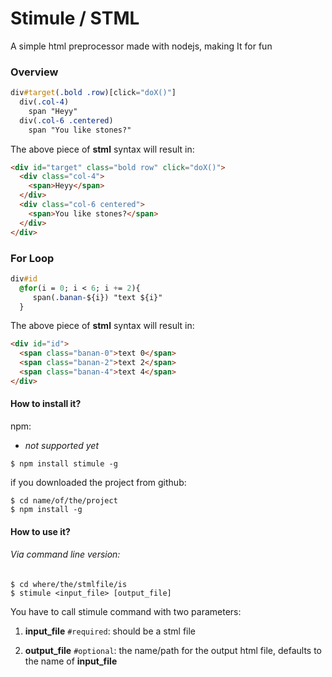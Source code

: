 # Stimule / STML
A simple html preprocessor made with nodejs, making It for fun


### Overview

```sass
div#target(.bold .row)[click="doX()"]
  div(.col-4)
    span "Heyy"
  div(.col-6 .centered)
    span "You like stones?"
```
The above piece of **stml** syntax will result in:

```html
<div id="target" class="bold row" click="doX()">
  <div class="col-4">
    <span>Heyy</span>
  </div>
  <div class="col-6 centered">
    <span>You like stones?</span>
  </div>
</div>
```

### For Loop

```sass
div#id
  @for(i = 0; i < 6; i += 2){
     span(.banan-${i}) "text ${i}"
  }
```
The above piece of **stml** syntax will result in:

```html
<div id="id">
  <span class="banan-0">text 0</span>
  <span class="banan-2">text 2</span>
  <span class="banan-4">text 4</span>
</div>
```

#### How to install it?
npm:
* *not supported yet*
```shell
$ npm install stimule -g
```

if you downloaded the project from github:
```shell
$ cd name/of/the/project
$ npm install -g
```
#### How to use it?
###### Via command line version:
```shell
$ cd where/the/stmlfile/is
$ stimule <input_file> [output_file]
```
You have to call stimule command with two parameters:

1. **input_file**  `#required`: should be a stml file

2. **output_file**  `#optional`:  the name/path for the output html file, defaults to the name of **input_file**
